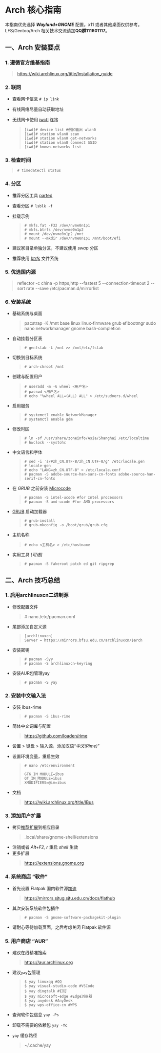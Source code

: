 # Arch 核心指南

本指南优先选择 ***Wayland+GNOME*** 配置，x11 或者其他桌面仅供参考。LFS/Gentoo/Arch 相关技术交流请加**QQ群111601117**。

## 一、Arch 安装要点

### 1. 遵循官方维基指南

> <https://wiki.archlinux.org/title/Installation_guide>

### 2. 联网

* 查看网卡信息 `# ip link`
* 有线网络尽量自动获取地址
* 无线网卡使用 [iwctl](https://wiki.archlinux.org/title/Iwctl) 连接

  > ```shell
  > [iwd]# device list #例如输出 wlan0
  > [iwd]# station wlan0 scan
  > [iwd]# station wlan0 get-networks
  > [iwd]# station wlan0 connect SSID
  > [iwd]# known-networks list

### 3. 检查时间

> `# timedatectl status`

### 4. 分区

* 推荐分区工具 [parted](https://wiki.archlinux.org/title/Parted)
* 查看分区 `# lsblk -f`
* 挂载示例

  > ```shell
  > # mkfs.fat -F32 /dev/nvme0n1p1
  > # mkfs.btrfs /dev/nvme0n1p2
  > # mount /dev/nvme0n1p2 /mnt
  > # mount --mkdir /dev/nvme0n1p1 /mnt/boot/efi

* 建议家目录单独分区，不建议使用 *swap* 分区
* 推荐使用 *[btrfs](https://wiki.archlinux.org/title/Btrfs)* 文件系统

### 5. 优选国内源

> reflector -c china -p https,http --fastest 5 --connection-timeout 2 --sort rate --save /etc/pacman.d/mirrorlist

### 6. 安装系统

* 基础系统与桌面
  > pacstrap -K /mnt base linux linux-firmware grub efibootmgr sudo nano networkmanager gnome bash-completion
* 自动挂载分区表
  > `# genfstab -L /mnt >> /mnt/etc/fstab`
* 切换到目标系统
  > `# arch-chroot /mnt`
* 创建与配置用户

  > ```shell
  > # useradd -m -G wheel <用户名>
  > # passwd <用户名>
  > # echo "%wheel ALL=(ALL) ALL" > /etc/sudoers.d/wheel

* 启用服务

  > ```shell
  > # systemctl enable NetworkManager
  > # systemctl enable gdm

* 修改时区

  > ```shell
  > # ln -sf /usr/share/zoneinfo/Asia/Shanghai /etc/localtime
  > # hwclock --systohc

* 中文语言和字体

  > ```shell
  > # sed -i 's/#zh_CN.UTF-8/zh_CN.UTF-8/g' /etc/locale.gen
  > # locale-gen
  > # echo "LANG=zh_CN.UTF-8" > /etc/locale.conf
  > # pacman -S adobe-source-han-sans-cn-fonts adobe-source-han-serif-cn-fonts

* 在 *GRUB* 之前安装 [Microcode](https://wiki.archlinux.org/title/Microcode)

  > ```shell
  > # pacman -S intel-ucode #for Intel processors
  > # pacman -S amd-ucode #for AMD processors

* [GRUB](https://wiki.archlinux.org/title/GRUB) 启动加载器

  > ```shell
  > # grub-install
  > # grub-mkconfig -o /boot/grub/grub.cfg

* 主机名称
  > `# echo <主机名> > /etc/hostname`

* 实用工具 *[可选]*
  > `# pacman -S fakeroot patch ed git ripgrep`

## 二、Arch 技巧总结

### 1. 启用archlinuxcn二进制源

* 修改配置文件
  > \# nano /etc/pacman.conf
* 尾部添加自定义源

  > ```text
  > [archlinuxcn]
  > Server = https://mirrors.bfsu.edu.cn/archlinuxcn/$arch

* 安装密钥

  > ```shell
  > # pacman -Syy
  > # pacman -S archlinuxcn-keyring

* 安装AUR包管理yay
  > `# pacman -S yay`

### 2. 安装中文输入法

* 安装 ibus-rime
  > `# pacman -S ibus-rime`
* 简体中文词库与配置
  > <https://github.com/loaden/rime>
* 设置 > 键盘 > 输入源，添加汉语“*中文(Rime)*”
* 设置环境变量，重启生效
  > `# nano /etc/environment`
  >
  > ```text
  > GTK_IM_MODULE=ibus
  > QT_IM_MODULE=ibus
  > XMODIFIERS=@im=ibus

* 文档
  > <https://wiki.archlinux.org/title/IBus>

### 3. 添加用户扩展

* 拷贝[推荐扩展](.local/share/gnome-shell/extensions)到相应目录
  > .local/share/gnome-shell/extensions
* 注销或者 *Alt+F2, r* 重启 *shell* 生效
* 更多扩展
  > <https://extensions.gnome.org>

### 4. 系统商店 “软件”

* 首先设置 Flatpak 国内软件源[加速](.bin/flatpak-config.sh)
  > <https://mirrors.sjtug.sjtu.edu.cn/docs/flathub>
* 其次安装系统软件包插件
  > `# pacman -S gnome-software-packagekit-plugin`
* 请耐心等待加载页面，之后考虑关闭 Flatpak 软件源

### 5. 用户商店 “AUR”

* 建议在线精准搜索
  > <https://aur.archlinux.org>
* 建议`yay`包管理

  > ```text
  > $ yay linuxqq #QQ
  > $ yay visual-studio-code #VSCode
  > $ yay dingtalk #钉钉
  > $ yay microsoft-edge #Edge浏览器
  > $ yay anydesk #AnyDesk
  > $ yay wps-office-cn #WPS

* 查询软件包信息 `yay -Ps`
* 卸载不需要的依赖包 `yay -Yc`
* `yay` 缓存路径
  > ~/.cache/yay
